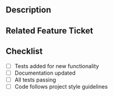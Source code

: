 ## Description
<!-- Describe the changes in this PR -->

## Related Feature Ticket
<!-- Link to the related feature ticket, e.g., FEATURE-002 -->

## Checklist
- [ ] Tests added for new functionality
- [ ] Documentation updated
- [ ] All tests passing
- [ ] Code follows project style guidelines

<!-- 
"CURSE YOU, PERRY THE REVIEWER!" - Heinz Doofenshmirtz, AI Intern
-->